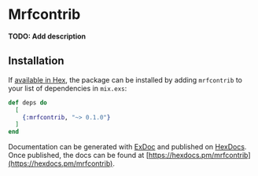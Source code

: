 # Mrfcontrib

**TODO: Add description**

## Installation

If [available in Hex](https://hex.pm/docs/publish), the package can be installed
by adding `mrfcontrib` to your list of dependencies in `mix.exs`:

```elixir
def deps do
  [
    {:mrfcontrib, "~> 0.1.0"}
  ]
end
```

Documentation can be generated with [ExDoc](https://github.com/elixir-lang/ex_doc)
and published on [HexDocs](https://hexdocs.pm). Once published, the docs can
be found at [https://hexdocs.pm/mrfcontrib](https://hexdocs.pm/mrfcontrib).

